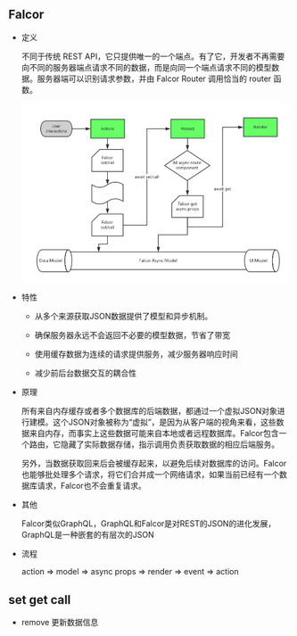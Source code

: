 ## Falcor

* 定义

    不同于传统 REST API，它只提供唯一的一个端点。有了它，开发者不再需要向不同的服务器端点请求不同的数据，而是向同一个端点请求不同的模型数据。服务器端可以识别请求参数，并由 Falcor Router 调用恰当的 router 函数。

    ![falcor](images/falcor.png)

* 特性

    - 从多个来源获取JSON数据提供了模型和异步机制。

    - 确保服务器永远不会返回不必要的模型数据，节省了带宽

    - 使用缓存数据为连续的请求提供服务，减少服务器响应时间

    - 减少前后台数据交互的耦合性

* 原理

    所有来自内存缓存或者多个数据库的后端数据，都通过一个虚拟JSON对象进行建模。这个JSON对象被称为“虚拟”，是因为从客户端的视角来看，这些数据来自内存，而事实上这些数据可能来自本地或者远程数据库。Falcor包含一个路由，它隐藏了实际数据存储，指示调用负责获取数据的相应后端服务。  

    另外，当数据获取回来后会被缓存起来，以避免后续对数据库的访问。Falcor也能够批处理多个请求，将它们合并成一个网络请求，如果当前已经有一个数据库请求，Falcor也不会重复请求。

* 其他

    Falcor类似GraphQL，GraphQL和Falcor是对REST的JSON的进化发展，GraphQL是一种嵌套的有层次的JSON

* 流程

  action => model => async props => render => event => action


## set get call

* remove  更新数据信息